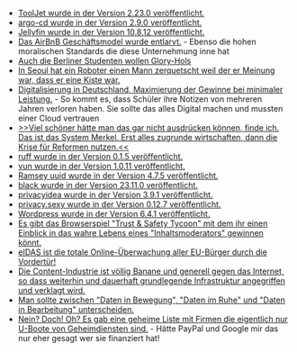 * [ToolJet wurde in der Version 2.23.0 veröffentlicht.](https://github.com/ToolJet/ToolJet/releases/tag/v2.23.0)
* [argo-cd wurde in der Version 2.9.0 veröffentlicht.](https://github.com/argoproj/argo-cd/releases/tag/v2.9.0)
* [Jellyfin wurde in der Version 10.8.12 veröffentlicht.](https://github.com/jellyfin/jellyfin/releases/tag/v10.8.12)
* [Das AirBnB Geschäftsmodel wurde entlarvt.](http://blog.fefe.de/?ts=9bb4bef3) - Ebenso die hohen moralischen Standards die diese Unternehmung inne hat
* [Auch die Berliner Studenten wollen Glory-Hols](http://blog.fefe.de/?ts=9bb4d523)
* [In Seoul hat ein Roboter einen Mann zerquetscht weil der er Meinung war, dass er eine Kiste war.](http://blog.fefe.de/?ts=9bb522b5)
* [Digitalisierung in Deutschland, Maximierung der Gewinne bei minimaler Leistung.](http://blog.fefe.de/?ts=9bb56b23) - So kommt es, dass Schüler ihre Notizen von mehreren Jahren verloren haben. Sie sollte das alles Digital machen und mussten einer Cloud vertrauen
* [>>Viel schöner hätte man das gar nicht ausdrücken können, finde ich. Das ist das System Merkel. Erst alles zugrunde wirtschaften, dann die Krise für Reformen nutzen.<<](http://blog.fefe.de/?ts=9bb5694f)
* [ruff wurde in der Version 0.1.5 veröffentlicht.](https://github.com/astral-sh/ruff/releases/tag/v0.1.5)
* [vun wurde in der Version 1.0.11 veröffentlicht.](https://github.com/oven-sh/bun/releases/tag/bun-v1.0.11)
* [Ramsey uuid wurde in der Version 4.7.5 veröffentlicht.](https://github.com/ramsey/uuid/releases/tag/4.7.5)
* [black wurde in der Version 23.11.0 veröffentlicht.](https://github.com/psf/black/releases/tag/23.11.0)
* [privacyidea wurde in der Version 3.9.1 veröffentlicht.](https://github.com/privacyidea/privacyidea/releases/tag/v3.9.1)
* [privacy.sexy wurde in der Version 0.12.7 veröffentlicht.](https://github.com/undergroundwires/privacy.sexy/releases/tag/0.12.7)
* [Wordpress wurde in der Version 6.4.1 veröffentlicht.](https://wordpress.org/news/2023/11/wordpress-6-4-1-maintenance-release/)
* [Es gibt das Browserspiel "Trust & Safety Tycoon" mit dem ihr einen Einblick in das wahre Lebens eines "Inhaltsmoderators" gewinnen könnt.](https://netzpolitik.org/2023/browserspiel-trust-safety-tycoon-wie-es-sich-anfuehlt-boss-der-content-moderation-zu-sein/)
* [eIDAS ist die totale Online-Überwachung aller EU-Bürger durch die Vordertür!](https://www.patrick-breyer.de/eu-verordnung-ueber-digitale-identitaeten-eidas-piraten-unterstuetzen-keinen-blankoscheck-zur-online-ueberwachung-der-buergerinnen/)
* [Die Content-Industrie ist völlig Banane und generell gegen das Internet, so dass weiterhin und dauerhaft grundlegende Infrastruktur angegriffen und verklagt wird.](https://netzpolitik.org/2023/urheberrecht-musikindustrie-gewinnt-gegen-cloudflare/)
* [Man sollte zwischen "Daten in Bewegung", "Daten im Ruhe" und "Daten in Bearbeitung" unterscheiden.](https://www.schneier.com/blog/archives/2023/11/decoupling-for-security.html)
* [Nein? Doch! Oh? Es gab eine geheime Liste mit Firmen die eigentlich nur U-Boote von Geheimdiensten sind.](https://netzpolitik.org/2023/geheime-liste-wie-der-sicherheitsapparat-die-chatkontrolle-praegt/) - Hätte PayPal und Google mir das nur eher gesagt wer sie finanziert hat!
